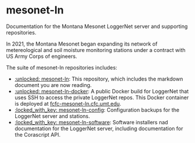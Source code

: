 # mesonet-ln
Documentation for the Montana Mesonet LoggerNet server and supporting repositories.

In 2021, the Montana Mesonet began expanding its network of metereological and soil moisture monitoring stations under a contract with US Army Corps of engineers.

The suite of mesonet-ln repositories includes:

  - [:unlocked: mesonet-ln](.): This repository, which includes the markdown document you are now reading.
  - [:unlocked: mesonet-ln-docker](https://github.com/mt-climate-office/mesonet-ln-docker): A public Docker build for LoggerNet that uses SSH to access the private LoggerNet repos. This Docker container is deployed at [fcfc-mesonet-ln.cfc.umt.edu](http://fcfc-mesonet-ln.cfc.umt.edu).
  - [:locked\_with\_key: mesonet-ln-config](https://github.com/mt-climate-office/mesonet-ln-config): Configuration backups for the LoggerNet server and stations.
  - [:locked\_with\_key: mesonet-ln-software](https://github.com/mt-climate-office/mesonet-ln-software): Software installers nad documentation for the LoggerNet server, including documentation for the Corascript API.
  
  